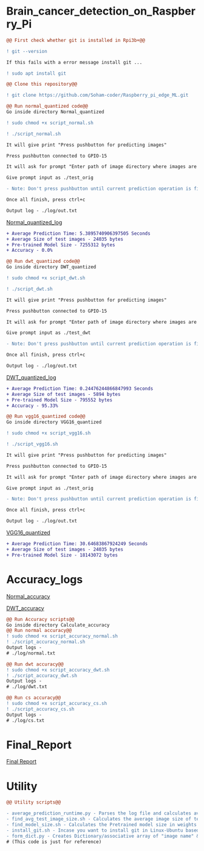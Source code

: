 # Brain_cancer_detection_on_Raspberry_Pi

```diff
@@ First check whether git is installed in Rpi3b+@@

! git --version

If this fails with a error message install git ...

! sudo apt install git
```


```diff
@@ Clone this repository@@

! git clone https://github.com/Soham-coder/Raspberry_pi_edge_ML.git
```





```diff
@@ Run normal_quantized code@@
Go inside directory Normal_quantized

! sudo chmod +x script_normal.sh

! ./script_normal.sh

It will give print "Press pushbutton for predicting images"

Press pushbutton connected to GPIO-15

It will ask for prompt "Enter path of image directory where images are present:"

Give prompt input as ./test_orig

- Note: Don't press pushbutton until current prediction operation is finished, else it will ask for next prompt

Once all finish, press ctrl+c

Output log - ./log/out.txt
```
<a href="Normal_quantized/log/out.txt">Normal_quantized_log</a>

```diff
+ Average Prediction Time: 5.3895740906397505 Seconds
+ Average Size of test images - 24035 bytes
+ Pre-trained Model Size - 7255312 bytes
+ Accuracy - 0.0% 
```







```diff
@@ Run dwt_quantized code@@
Go inside directory DWT_quantized

! sudo chmod +x script_dwt.sh

! ./script_dwt.sh

It will give print "Press pushbutton for predicting images"

Press pushbutton connected to GPIO-15

It will ask for prompt "Enter path of image directory where images are present:"

Give prompt input as ./test_dwt

- Note: Don't press pushbutton until current prediction operation is finished, else it will ask for next prompt

Once all finish, press ctrl+c

Output log - ./log/out.txt
```
<a href="DWT_quantized/log/out.txt">DWT_quantized_log</a>
```diff
+ Average Prediction Time: 0.24476244866847993 Seconds
+ Average Size of test images - 5894 bytes
+ Pre-trained Model Size - 795552 bytes
+ Accuracy - 95.33%
```



```diff
@@ Run vgg16_quantized code@@
Go inside directory VGG16_quantized

! sudo chmod +x script_vgg16.sh

! ./script_vgg16.sh

It will give print "Press pushbutton for predicting images"

Press pushbutton connected to GPIO-15

It will ask for prompt "Enter path of image directory where images are present:"

Give prompt input as ./test_orig

- Note: Don't press pushbutton until current prediction operation is finished, else it will ask for next prompt

Once all finish, press ctrl+c

Output log - ./log/out.txt
```
<a href="VGG16_quantized/log/out.txt">VGG16_quantized</a>
```diff
+ Average Prediction Time: 30.64683867924249 Seconds
+ Average Size of test images - 24035 bytes
+ Pre-trained Model Size - 18143072 bytes
```








# Accuracy_logs

<a href="Calculate_accuracy/log/normal.txt">Normal_accuracy</a> <br>

<a href="Calculate_accuracy/log/dwt.txt">DWT_accuracy</a>

```diff
@@ Run Accuracy scripts@@
Go inside directory Calculate_accuracy
@@ Run normal accuracy@@
! sudo chmod +x script_accuracy_normal.sh
! ./script_accuracy_normal.sh
Output logs - 
# ./log/normal.txt

@@ Run dwt accuracy@@
! sudo chmod +x script_accuracy_dwt.sh
! ./script_accuracy_dwt.sh
Output logs -
# ./log/dwt.txt

@@ Run cs accuracy@@
! sudo chmod +x script_accuracy_cs.sh
! ./script_accuracy_cs.sh
Output logs - 
# ./log/cs.txt
```


# Final_Report
<a href="https://docs.google.com/document/d/1-opeGVWXdi5GVH5XuO0zO1pk_tW50uZuuCSQMujsFfE/edit">Final Report</a> <br>


# Utility
```diff
@@ Utility scripts@@

- average_prediction_runtime.py - Parses the log file and calculates average prediction time
- find_avg_test_image_size.sh - Calculates the average image size of test images in test image folder in bytes
- find_model_size.sh - Calculates the Pretrained model size in weights folder
- install_git.sh - Incase you want to install git in Linux-Ubuntu based system through apt package manager, use this
- form_dict.py - Creates Dictionary/associative array of "image name" & "category"- Enter prompt as ./test_dwt
# (This code is just for reference)
```